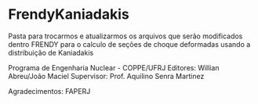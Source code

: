 # FrendyKaniadakis


Pasta para trocarmos e atualizarmos os arquivos que serão modificados dentro FRENDY 
para o calculo de seções de choque deformadas usando a distribuição de Kaniadakis

Programa de Engenharia Nuclear - COPPE/UFRJ
Editores: Willian Abreu/João Maciel
Supervisor: Prof. Aquilino Senra Martinez

Agradecimentos: FAPERJ
